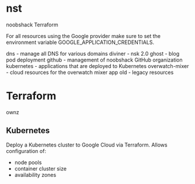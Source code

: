 # nst
noobshack Terraform

For all resources using the Google provider make sure to set the environment variable GOOGLE_APPLICATION_CREDENTIALS.

dns - manage all DNS for various domains
diviner - nsk 2.0
ghost - blog pod deployment
github - management of noobshack GitHub organization
kubernetes - applications that are deployed to Kubernetes
overwatch-mixer - cloud resources for the overwatch mixer app
old - legacy resources

# Terraform
ownz

## Kubernetes
Deploy a Kubernetes cluster to Google Cloud via Terraform. Allows configuration of:
 - node pools
 - container cluster size
 - availability zones


